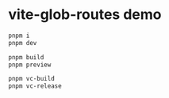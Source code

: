 # vite-glob-routes demo

```sh
pnpm i
pnpm dev

pnpm build
pnpm preview

pnpm vc-build
pnpm vc-release
```
